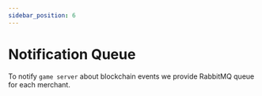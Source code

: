 ```yaml
---
sidebar_position: 6
---
```


# Notification Queue

To notify `game server` about blockchain events we provide RabbitMQ queue for each merchant.


